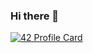 ### Hi there 👋
[![42 Profile Card](https://1337-readme.vercel.app/api/profile?cursus=42&dark=true&login=knabouss)](https://github.com/mohouyizme/1337-readme)
<!--
**NAB-khaoula/NAB-khaoula** is a ✨ _special_ ✨ repository because its `README.md` (this file) appears on your GitHub profile.

Here are some ideas to get you started:

- 🔭 I’m currently working on ...
- 🌱 I’m currently learning ...
- 👯 I’m looking to collaborate on ...
- 🤔 I’m looking for help with ...
- 💬 Ask me about ...
- 📫 How to reach me: ...
- 😄 Pronouns: ...
- ⚡ Fun fact: ...
-->
